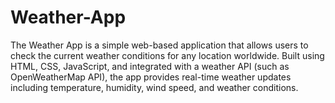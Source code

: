 # Weather-App
The Weather App is a simple web-based application that allows users to check the current weather conditions for any location worldwide. Built using HTML, CSS, JavaScript, and integrated with a weather API (such as OpenWeatherMap API), the app provides real-time weather updates including temperature, humidity, wind speed, and weather conditions.
